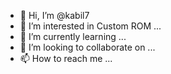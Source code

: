 - 👋 Hi, I’m @kabil7
- 👀 I’m interested in Custom ROM ...
- 🌱 I’m currently learning ...
- 💞️ I’m looking to collaborate on ...
- 📫 How to reach me ...

<!---
kabil7/kabil7 is a ✨ special ✨ repository because its `README.md` (this file) appears on your GitHub profile.
You can click the Preview link to take a look at your changes.
--->
